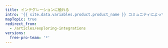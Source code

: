 ```yaml
---
title: インテグレーションに触れる
intro: '{{ site.data.variables.product.product_name }} コミュニティによって構築されたツールやサービスを使用して、{{ site.data.variables.product.product_name }} のワークフローをカスタマイズしたり拡張したりできます。'
mapTopic: true
redirect_from:
  - /articles/exploring-integrations
versions:
  free-pro-team: '*'
---
```


